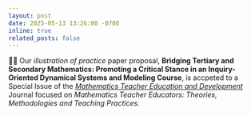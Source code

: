 ```yaml
---
layout: post
date: 2025-05-13 13:26:00 -0700
inline: true
related_posts: false
---
```


:tada::page_facing_up: Our *illustration of practice* paper proposal, **Bridging Tertiary and Secondary Mathematics: Promoting a Critical Stance in an Inquiry-Oriented Dynamical Systems and Modeling Course**, is accpeted to a Special Issue of the [*Mathematics Teacher Education and Development*](https://mted.merga.net.au/index.php/mted/about) Journal focused on *Mathematics Teacher Educators: Theories, Methodologies and Teaching Practices*.